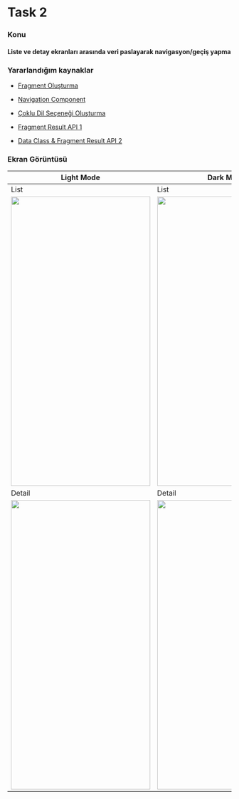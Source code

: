 <h1 align="left">Task 2</h2>

<h3 align="left">Konu</h3>

<h4 align="left">Liste ve detay ekranları arasında veri paslayarak navigasyon/geçiş yapma</h2>

<h3 align="left">Yararlandığım kaynaklar</h3>

- [Fragment Oluşturma](https://developer.android.com/guide/fragments/create?hl=tr)

- [Navigation Component](https://developer.android.com/guide/navigation?hl=tr)

- [Çoklu Dil Seçeneği Oluşturma](https://www.youtube.com/watch?v=ehM1JjCs9PM&list=LL&index=2&t=164s)

- [Fragment Result API 1](https://developer.android.com/guide/fragments/communicate?hl=tr#fragment-result)

- [Data Class & Fragment Result API 2](https://www.youtube.com/watch?v=ZeObswGqy-A&list=LL&index=6&t=24s)

<h3 align="left">Ekran Görüntüsü</h3>

| Light Mode  | Dark Mode |
| ------ | ------ |
| List  | List |
| <img src="https://i.ibb.co/SrmPfVp/list-light.png" width="312.5" height="650"/> | <img src="https://i.ibb.co/s52ZvMM/list-dark.png" width="312.5" height="650"/> |
| Detail  | Detail |
| <img src="https://i.ibb.co/4mZwZSk/detail-light.png" width="312.5" height="650"/> | <img src="https://i.ibb.co/Tv6m6M9/detail-dark.png" width="312.5" height="650"/> |
